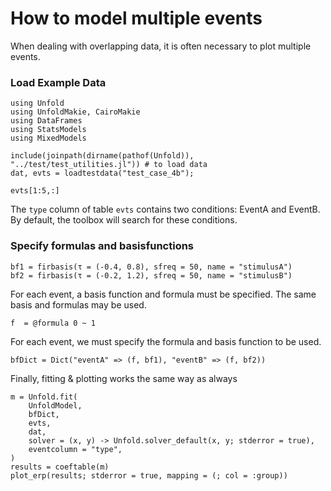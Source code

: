# How to model multiple events

When dealing with overlapping data, it is often necessary to plot multiple events.

### Load Example Data
```@example main
using Unfold
using UnfoldMakie, CairoMakie
using DataFrames
using StatsModels
using MixedModels

include(joinpath(dirname(pathof(Unfold)), "../test/test_utilities.jl")) # to load data
dat, evts = loadtestdata("test_case_4b");

evts[1:5,:]
```
The `type` column of table `evts` contains two conditions: EventA and EventB. By default, the toolbox will search for these conditions.

### Specify formulas and basisfunctions

```@example main
bf1 = firbasis(τ = (-0.4, 0.8), sfreq = 50, name = "stimulusA")
bf2 = firbasis(τ = (-0.2, 1.2), sfreq = 50, name = "stimulusB")
```
For each event, a basis function and formula must be specified. The same basis and formulas may be used.
```@example main
f  = @formula 0 ~ 1
```

For each event, we must specify the formula and basis function to be used. 
```@example main
bfDict = Dict("eventA" => (f, bf1), "eventB" => (f, bf2))
```

Finally, fitting & plotting works the same way as always

```@example main
m = Unfold.fit(
    UnfoldModel,
    bfDict,
    evts,
    dat,
    solver = (x, y) -> Unfold.solver_default(x, y; stderror = true),
    eventcolumn = "type",
)
results = coeftable(m)
plot_erp(results; stderror = true, mapping = (; col = :group))
``` 
